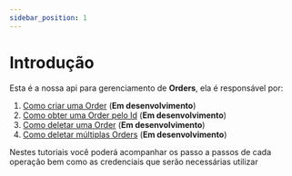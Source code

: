 ```yaml
---
sidebar_position: 1
---
```


# Introdução

Esta é a nossa api para gerenciamento de **Orders**, ela é responsável por:

1. [Como criar uma Order](/docs/tutorials/order/create.md)   (**Em desenvolvimento**)
1. [Como obter uma Order pelo Id](/docs/tutorials/order/get_by_id.md)   (**Em desenvolvimento**)
1. [Como deletar uma Order](/docs/tutorials/order/delete.md)   (**Em desenvolvimento**)
1. [Como deletar múltiplas Orders](/docs/tutorials/order/delete_multiple.md)   (**Em desenvolvimento**)

Nestes tutoriais você poderá acompanhar os passo a passos de cada operação bem como as credenciais que serão necessárias utilizar